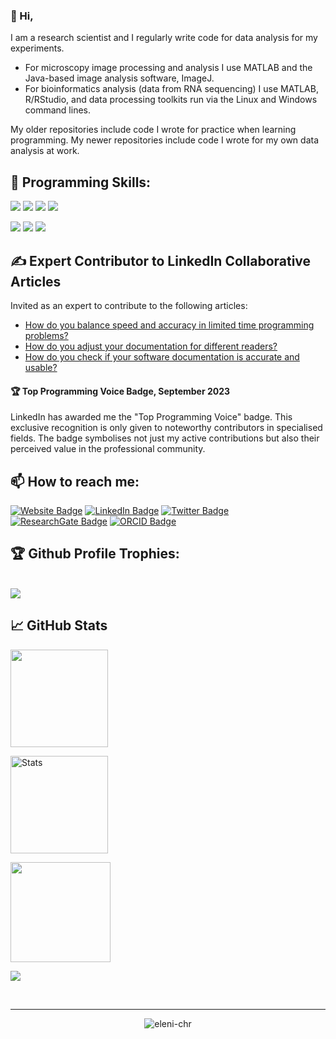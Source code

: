 ### 👋 Hi,

I am a research scientist and I regularly write code for data analysis for my experiments.

- For microscopy image processing and analysis I use MATLAB and the Java-based image analysis software, ImageJ.
- For bioinformatics analysis (data from RNA sequencing) I use MATLAB, R/RStudio, and data processing toolkits run via the Linux and Windows command lines.

My older repositories include code I wrote for practice when learning programming. My newer repositories include code I wrote for my own data analysis at work.

## 💼 Programming Skills:

![](https://img.shields.io/badge/Code-MATLAB-informational?style=flat&color=f3b745)
![](https://img.shields.io/badge/Code-R-informational?style=flat&logo=r&logoColor=white&color=f3b745)
![](https://img.shields.io/badge/Code-Python-informational?style=flat&logo=python&logoColor=white&color=f3b745)
![](https://img.shields.io/badge/Code-Java-informational?style=flat&logo=java&logoColor=white&color=f3b745)

![](https://img.shields.io/badge/App-RStudio-informational?style=flat&logo=rstudio&logoColor=white&color=f3b745)
![](https://img.shields.io/badge/App-ImageJ-informational?style=flat&logo=imagej&logoColor=white&color=f3b745)
![](https://img.shields.io/badge/App-OpenSCAD-informational?style=flat&color=f3b745)

## ✍️ Expert Contributor to LinkedIn Collaborative Articles

Invited as an expert to contribute to the following articles:
- [How do you balance speed and accuracy in limited time programming problems?](https://www.linkedin.com/advice/3/how-do-you-balance-speed-accuracy-limited-time-programming?trackingId=AIc2O7vhwH43aYefmyEZkQ%3D%3D&updateUrn=urn%3Ali%3Aactivity%3A7099331315279228928&trk=fv)
- [How do you adjust your documentation for different readers?](https://www.linkedin.com/advice/0/how-do-you-adjust-your-documentation-different-readers?trackingId=2npx%2BHe5SNBj5g%2FVFaIGCQ%3D%3D&updateUrn=urn%3Ali%3Aactivity%3A7099321401269972992&trk=fv)
- [How do you check if your software documentation is accurate and usable?](https://www.linkedin.com/advice/0/how-do-you-check-your-software-documentation-accurate?trackingId=CNrb0Jg0azmS7pDFa0bVBA%3D%3D&updateUrn=urn%3Ali%3Aactivity%3A7099328731164340224&trk=fv)

#### 🏆 Top Programming Voice Badge, September 2023

LinkedIn has awarded me the "Top Programming Voice" badge. This exclusive recognition is only given to noteworthy contributors in specialised fields. The badge symbolises not just my active contributions but also their perceived value in the professional community.

## 📫 How to reach me:

[![Website Badge](https://img.shields.io/badge/Website-informational?style=flat&color=FF9E0F)](https://elenichr.com)
[![LinkedIn Badge](https://img.shields.io/badge/LinkedIn-informational?style=flat&logo=linkedin&logoColor=white&color=0D76A8)](https://www.linkedin.com/in/elenichristoforidou/)
[![Twitter Badge](https://img.shields.io/badge/Twitter-informational?style=flat&logo=twitter&logoColor=white&color=1DA1F2)](https://twitter.com/DrEleniChristof)
[![ResearchGate Badge](https://img.shields.io/badge/ResearchGate-informational?style=flat&logo=researchgate&logoColor=white&color=00CCBB)](https://www.researchgate.net/profile/Eleni_Christoforidou2)
[![ORCID Badge](https://img.shields.io/badge/ORCID-informational?style=flat&logo=orcid&logoColor=white&color=A6CE39)](https://orcid.org/0000-0002-9352-4908)

## 🏆 Github Profile Trophies:

<br />
<a href="https://github.com/ryo-ma/github-profile-trophy">
 <img src="https://github-profile-trophy.vercel.app/?username=eleni-chr&column=8&theme=transparent"/>
</a>

## 📈 GitHub Stats

<p align="left">
  <img height="156em" src="https://github-readme-stats.vercel.app/api/top-langs/?username=eleni-chr&hide=html&layout=compact&theme=transparent&langs_count=10"/>
</p>

<p align="left">
  <img height="156em" src="https://github-readme-stats.vercel.app/api?username=eleni-chr&show_icons=true&line_height=27&count_private=true&theme=transparent&count_private=true&include_all_commits=true" alt="Stats"/>
</p>

<p align="left">
 <img height="160em" src="https://github-readme-streak-stats.herokuapp.com/?user=eleni-chr&theme=transparent&hide_border=false"/>
</p>

<p align="left">
  <img src="http://github-profile-summary-cards.vercel.app/api/cards/profile-details?username=eleni-chr&theme=default"/>
</p>

<br/>
<hr/>
  
<p align="center"> <img src="https://komarev.com/ghpvc/?username=eleni-chr&label=Visitors&color=0088cc&style=flat-square" alt="eleni-chr" /> </p>
